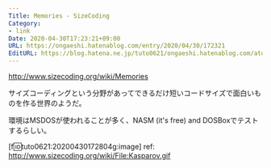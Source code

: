```yaml
---
Title: Memories - SizeCoding
Category:
- link
Date: 2020-04-30T17:23:21+09:00
URL: https://ongaeshi.hatenablog.com/entry/2020/04/30/172321
EditURL: https://blog.hatena.ne.jp/tuto0621/ongaeshi.hatenablog.com/atom/entry/26006613559029249
---
```


http://www.sizecoding.org/wiki/Memories

サイズコーディングという分野があってできるだけ短いコードサイズで面白いものを作る世界のようだ。

環境はMSDOSが使われることが多く、NASM (it's free) and DOSBoxでテストするらしい。

[f:id:tuto0621:20200430172804g:image]
ref: http://www.sizecoding.org/wiki/File:Kasparov.gif
